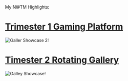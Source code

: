 My N@TM Highlights:

# [**Trimester 1 Gaming Platform**](https://github.com/Archkitten/python_experts)
![Galler Showcase 2!](file:///Users/tylerhickman/Downloads/Screen%20Shot%202022-03-21%20at%201.26.53%20AM%20(1).png "Showing")




# [**Timester 2 Rotating Gallery**](https://github.com/Tyler929/WalkieTalkies)
![Galley Showcase!](https://user-images.githubusercontent.com/89223621/158728599-f189beb3-5e30-4a24-80f7-963af4ff4e1f.jpeg "Mountains")
